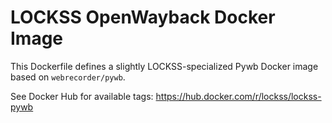 # LOCKSS OpenWayback Docker Image

This Dockerfile defines a slightly LOCKSS-specialized Pywb Docker image based on `webrecorder/pywb`.

See Docker Hub for available tags: <https://hub.docker.com/r/lockss/lockss-pywb>
